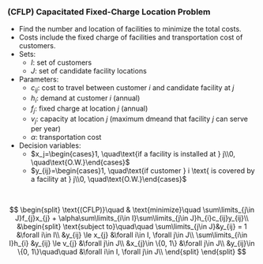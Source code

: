### (CFLP) Capacitated Fixed-Charge Location Problem
- Find the number and location of facilities to minimize the total costs.
- Costs include the fixed charge of facilities and transportation cost of customers.
- Sets:
    - $I$: set of customers
    - $J$: set of candidate facility locations
- Parameters:
    - $c_{ij}$: cost to travel between customer $i$ and candidate facility at $j$
    - $h_i$: demand at customer $i$ (annual)
    - $f_j$: fixed charge at location $j$ (annual)
    - $v_j$: capacity at location $j$ (maximum dmeand that facility $j$ can serve per year)
    - $\alpha$: transportation cost
- Decision variables:
    - $x_j=\begin{cases}1, \quad\text{if a facility is installed at } j\\0, \quad\text{O.W.}\end{cases}$
    - $y_{ij}=\begin{cases}1, \quad\text{if customer } i \text{ is covered by a facility at } j\\0, \quad\text{O.W.}\end{cases}$

<br>

$$
\begin{split}
\text{(CFLP)}\quad & \text{minimize}\quad \sum\limits_{j\in J}f_{j}x_{j} + \alpha\sum\limits_{i\in I}\sum\limits_{j\in J}h_{i}c_{ij}y_{ij}\\
&\begin{split}
\text{subject to}\quad\quad \sum\limits_{j\in J}&y_{ij} = 1 &\forall i\in I\\
                          &y_{ij} \le x_{j}             &\forall i\in I, \forall j\in J\\
\sum\limits_{i\in I}h_{i} &y_{ij} \le v_{j}             &\forall j\in J\\
                          &x_{j}\in \{0, 1\}            &\forall j\in J\\
                          &y_{ij}\in \{0, 1\}\quad\quad &\forall i\in I, \forall j\in J\\ 
\end{split}
\end{split}
$$
